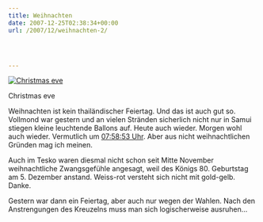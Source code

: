```yaml
---
title: Weihnachten
date: 2007-12-25T02:38:34+00:00
url: /2007/12/weihnachten-2/




---
```

<div class="flickr">
  <a href="http://www.flickr.com/photos/schreibblogade/2135910380/" title="Christmas eve"><img src="//farm3.static.flickr.com/2229/2135910380_b35f975dd0.jpg" alt="Christmas eve" /></a></p>

  <p>
    Christmas eve
  </p>
</div>

Weihnachten ist kein thailändischer Feiertag. Und das ist auch gut so. Vollmond war gestern und an vielen Stränden sicherlich nicht nur in Samui stiegen kleine leuchtende Ballons auf. Heute auch wieder. Morgen wohl auch wieder. Vermutlich um [07:58:53 Uhr][1]. Aber aus nicht weihnachtlichen Gründen mag ich meinen.

Auch im Tesko waren diesmal nicht schon seit Mitte November weihnachtliche Zwangsgefühle angesagt, weil des Königs 80. Geburtstag am 5. Dezember anstand. Weiss-rot versteht sich nicht mit gold-gelb. Danke.

Gestern war dann ein Feiertag, aber auch nur wegen der Wahlen. Nach den Anstrengungen des Kreuzelns muss man sich logischerweise ausruhen...

 [1]: http://en.wikipedia.org/wiki/2004_Indian_Ocean_earthquake
